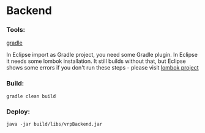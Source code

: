 # Backend
### Tools:
[gradle](gradle.org)

In Eclipse import as Gradle project, you need some Gradle plugin.
In Eclipse it needs some lombok installation. It still builds without that, but Eclipse shows some errors if you don't run these steps - please visit [lombok project](https://projectlombok.org/)

### Build:

`gradle clean build`

### Deploy:

`java -jar build/libs/vrpBackend.jar`
